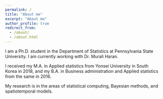 ```yaml
---
permalink: /
title: "About me"
excerpt: "About me"
author_profile: true
redirect_from: 
  - /about/
  - /about.html
---
```


I am a Ph.D. student in the Department of Statistics at Pennsylvania State University. I am currently working with Dr. Murali Haran.

I received my M.A. in Applied statistics from Yonsei University in South Korea in 2018, and my B.A. in Business administration and Applied statistics from the same in 2016.

My research is in the areas of statistical computing, Bayesian methods, and spatiotemporal models.
